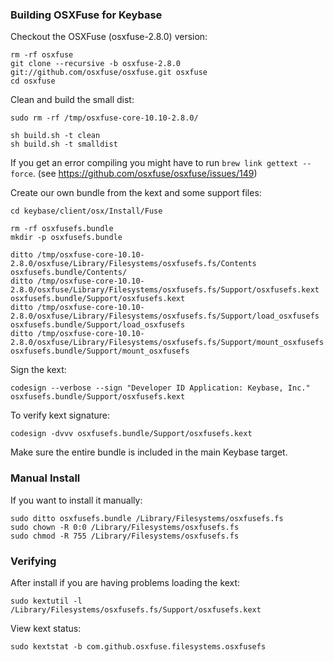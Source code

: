 
### Building OSXFuse for Keybase

Checkout the OSXFuse (osxfuse-2.8.0) version:

    rm -rf osxfuse
    git clone --recursive -b osxfuse-2.8.0 git://github.com/osxfuse/osxfuse.git osxfuse
    cd osxfuse

Clean and build the small dist:

    sudo rm -rf /tmp/osxfuse-core-10.10-2.8.0/

    sh build.sh -t clean
    sh build.sh -t smalldist

If you get an error compiling you might have to run `brew link gettext --force`.
(see https://github.com/osxfuse/osxfuse/issues/149)

Create our own bundle from the kext and some support files:

    cd keybase/client/osx/Install/Fuse

    rm -rf osxfusefs.bundle
    mkdir -p osxfusefs.bundle

    ditto /tmp/osxfuse-core-10.10-2.8.0/osxfuse/Library/Filesystems/osxfusefs.fs/Contents osxfusefs.bundle/Contents/
    ditto /tmp/osxfuse-core-10.10-2.8.0/osxfuse/Library/Filesystems/osxfusefs.fs/Support/osxfusefs.kext osxfusefs.bundle/Support/osxfusefs.kext
    ditto /tmp/osxfuse-core-10.10-2.8.0/osxfuse/Library/Filesystems/osxfusefs.fs/Support/load_osxfusefs osxfusefs.bundle/Support/load_osxfusefs
    ditto /tmp/osxfuse-core-10.10-2.8.0/osxfuse/Library/Filesystems/osxfusefs.fs/Support/mount_osxfusefs osxfusefs.bundle/Support/mount_osxfusefs

Sign the kext:

    codesign --verbose --sign "Developer ID Application: Keybase, Inc." osxfusefs.bundle/Support/osxfusefs.kext

To verify kext signature:

    codesign -dvvv osxfusefs.bundle/Support/osxfusefs.kext

Make sure the entire bundle is included in the main Keybase target.

### Manual Install

If you want to install it manually:

    sudo ditto osxfusefs.bundle /Library/Filesystems/osxfusefs.fs
    sudo chown -R 0:0 /Library/Filesystems/osxfusefs.fs
    sudo chmod -R 755 /Library/Filesystems/osxfusefs.fs

### Verifying

After install if you are having problems loading the kext:

    sudo kextutil -l /Library/Filesystems/osxfusefs.fs/Support/osxfusefs.kext

View kext status:

    sudo kextstat -b com.github.osxfuse.filesystems.osxfusefs

